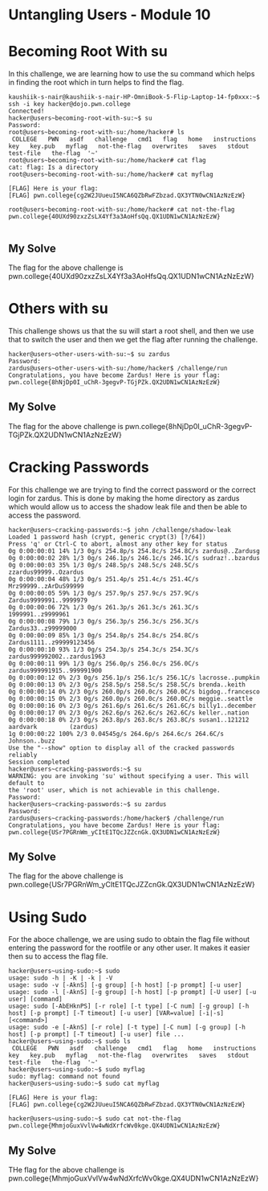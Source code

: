 # Untangling Users - Module 10 

# Becoming Root With su
In this challenge, we are learning how to use the su command which helps in finding the root which in turn helps to find the flag.


```
kaushiik-s-nair@kaushiik-s-nair-HP-OmniBook-5-Flip-Laptop-14-fp0xxx:~$ ssh -i key hacker@dojo.pwn.college
Connected!                                                                        
hacker@users~becoming-root-with-su:~$ su
Password: 
root@users~becoming-root-with-su:/home/hacker# ls
 COLLEGE   PWN   asdf   challenge   cmd1   flag   home   instructions   key   key.pub   myflag   not-the-flag   overwrites   saves   stdout   test-file   the-flag  '~'
root@users~becoming-root-with-su:/home/hacker# cat flag
cat: flag: Is a directory
root@users~becoming-root-with-su:/home/hacker# cat myflag

[FLAG] Here is your flag:
[FLAG] pwn.college{cg2W2JUueuI5NCA6QZbRwFZbzad.QX3YTN0wCN1AzNzEzW}

root@users~becoming-root-with-su:/home/hacker# cat not-the-flag
pwn.college{40UXd90zxzZsLX4Yf3a3AoHfsQq.QX1UDN1wCN1AzNzEzW}


```

## My Solve 
The flag for the above challenge is pwn.college{40UXd90zxzZsLX4Yf3a3AoHfsQq.QX1UDN1wCN1AzNzEzW}



# Others with su
This challenge shows us that the su will start a root shell, and then we use that to switch the user and then we get the flag after running the challenge.


```
hacker@users~other-users-with-su:~$ su zardus
Password: 
zardus@users~other-users-with-su:/home/hacker$ /challenge/run
Congratulations, you have become Zardus! Here is your flag:
pwn.college{8hNjDp0I_uChR-3gegvP-TGjPZk.QX2UDN1wCN1AzNzEzW}

```

## My Solve
The flag for the above challenge is pwn.college{8hNjDp0I_uChR-3gegvP-TGjPZk.QX2UDN1wCN1AzNzEzW}



# Cracking Passwords 
For this challenge we are trying to find the correct password or the correct login for zardus. This is done by making the home directory as zardus which would allow us to access the shadow leak file and 
then be able to access the password.

```
hacker@users~cracking-passwords:~$ john /challenge/shadow-leak
Loaded 1 password hash (crypt, generic crypt(3) [?/64])
Press 'q' or Ctrl-C to abort, almost any other key for status
0g 0:00:00:01 14% 1/3 0g/s 254.8p/s 254.8c/s 254.8C/s zardus@..Zardusg
0g 0:00:00:02 28% 1/3 0g/s 246.1p/s 246.1c/s 246.1C/s sudraz!..bzardus
0g 0:00:00:03 35% 1/3 0g/s 248.5p/s 248.5c/s 248.5C/s zzardus99999..Ozardus
0g 0:00:00:04 48% 1/3 0g/s 251.4p/s 251.4c/s 251.4C/s Mrz99999..zArDuS99999
0g 0:00:00:05 59% 1/3 0g/s 257.9p/s 257.9c/s 257.9C/s Zardus9999991..9999979
0g 0:00:00:06 72% 1/3 0g/s 261.3p/s 261.3c/s 261.3C/s 1999991..z9999961
0g 0:00:00:08 79% 1/3 0g/s 256.3p/s 256.3c/s 256.3C/s Zardus33..z99999000
0g 0:00:00:09 85% 1/3 0g/s 254.8p/s 254.8c/s 254.8C/s Zardus1111..z99999123456
0g 0:00:00:10 93% 1/3 0g/s 254.3p/s 254.3c/s 254.3C/s zardus999992002..zardus1963
0g 0:00:00:11 99% 1/3 0g/s 256.0p/s 256.0c/s 256.0C/s zardus999991915..999991900
0g 0:00:00:12 0% 2/3 0g/s 256.1p/s 256.1c/s 256.1C/s lacrosse..pumpkin
0g 0:00:00:13 0% 2/3 0g/s 258.5p/s 258.5c/s 258.5C/s brenda..keith
0g 0:00:00:14 0% 2/3 0g/s 260.0p/s 260.0c/s 260.0C/s bigdog..francesco
0g 0:00:00:15 0% 2/3 0g/s 260.0p/s 260.0c/s 260.0C/s meggie..seattle
0g 0:00:00:16 0% 2/3 0g/s 261.6p/s 261.6c/s 261.6C/s billy1..december
0g 0:00:00:17 0% 2/3 0g/s 262.6p/s 262.6c/s 262.6C/s keller..nation
0g 0:00:00:18 0% 2/3 0g/s 263.8p/s 263.8c/s 263.8C/s susan1..121212
aardvark         (zardus)
1g 0:00:00:22 100% 2/3 0.04545g/s 264.6p/s 264.6c/s 264.6C/s Johnson..buzz
Use the "--show" option to display all of the cracked passwords reliably
Session completed
hacker@users~cracking-passwords:~$ su
WARNING: you are invoking 'su' without specifying a user. This will default to 
the 'root' user, which is not achievable in this challenge.
Password: 
hacker@users~cracking-passwords:~$ su zardus
Password: 
zardus@users~cracking-passwords:/home/hacker$ /challenge/run
Congratulations, you have become Zardus! Here is your flag:
pwn.college{USr7PGRnWm_yCItE1TQcJZZcnGk.QX3UDN1wCN1AzNzEzW}
```


## My Solve 
The flag for the above challenge is pwn.college{USr7PGRnWm_yCItE1TQcJZZcnGk.QX3UDN1wCN1AzNzEzW}



# Using Sudo
For the aboce challenge, we are using sudo to obtain the flag file without entering the password for the rootfile or any other user.
It makes it easier then su to access the flag file.

```
hacker@users~using-sudo:~$ sudo
usage: sudo -h | -K | -k | -V
usage: sudo -v [-AknS] [-g group] [-h host] [-p prompt] [-u user]
usage: sudo -l [-AknS] [-g group] [-h host] [-p prompt] [-U user] [-u user] [command]
usage: sudo [-AbEHknPS] [-r role] [-t type] [-C num] [-g group] [-h host] [-p prompt] [-T timeout] [-u user] [VAR=value] [-i|-s] [<command>]
usage: sudo -e [-AknS] [-r role] [-t type] [-C num] [-g group] [-h host] [-p prompt] [-T timeout] [-u user] file ...
hacker@users~using-sudo:~$ sudo ls
 COLLEGE   PWN	 asdf   challenge   cmd1   flag   home	 instructions   key   key.pub   myflag	 not-the-flag   overwrites   saves   stdout   test-file   the-flag  '~'
hacker@users~using-sudo:~$ sudo myflag
sudo: myflag: command not found
hacker@users~using-sudo:~$ sudo cat myflag

[FLAG] Here is your flag:
[FLAG] pwn.college{cg2W2JUueuI5NCA6QZbRwFZbzad.QX3YTN0wCN1AzNzEzW}

hacker@users~using-sudo:~$ sudo cat not-the-flag
pwn.college{MhmjoGuxVvlVw4wNdXrfcWv0kge.QX4UDN1wCN1AzNzEzW}

```

## My Solve 
THe flag for the above challenge is pwn.college{MhmjoGuxVvlVw4wNdXrfcWv0kge.QX4UDN1wCN1AzNzEzW}







